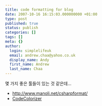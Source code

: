 ```yaml
---
title: code formatting for blog
date: 2007-10-16 16:15:03.000000000 +01:00
type: post
published: true
status: publish
categories: []
tags: []
meta: {}
author:
  login: simplelifeuk
  email: andrew.chaa@yahoo.co.uk
  display_name: Andy
  first_name: Andrew
  last_name: Chaa
---
```

<p>몇 가지 좋은 툴들이 있는 것 같은데...</p>
<ul>
<li><a href="http://www.manoli.net/csharpformat/">http://www.manoli.net/csharpformat/</a></li>
<li><a href="http://www.carlosag.net/Tools/CodeColorizer/Default.aspx">CodeColorizer</a></li>
</ul>

